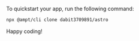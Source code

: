To quickstart your app, run the following command: 

```bash
npx @ampt/cli clone dabit3709891/astro
```

Happy coding!